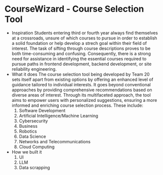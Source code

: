 # CourseWizard - Course Selection Tool
- Inspiration
Students entering third or fourth year always find themselves at a crossroads, unsure of which courses to pursue in order to establish a solid foundation or help develop a strech goal within their field of interest. The task of sifting through course descriptions proves to be both time-consuming and confusing. Consequently, there is a strong need for assistance in identifying the essential courses required to pursue paths in frontend development, backend development, or site reliability engineering.
- What it does
The course selection tool being developed by Team 20 sets itself apart from existing options by offering an enhanced level of guidance tailored to individual interests. It goes beyond conventional approaches by providing comprehensive recommendations based on diverse areas of interest. Through its multifaceted approach, the tool aims to empower users with personalized suggestions, ensuring a more informed and enriching course selection process. These include:
    1. Software Development
    2. Artificial Intelligence/Machine Learning
    3. Cybersecurity
    4. Business
    5. Robotics
    6. Data Science
    7. Networks and Telecommunications
    8. Cloud Computing
- How we built it
    1. UI
    2. LLM
    3. Data scrapping 

